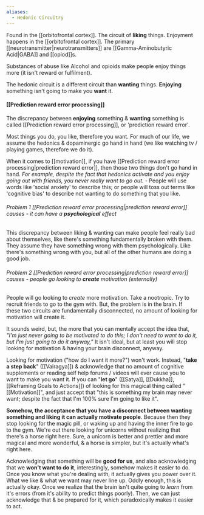```yaml
---
aliases:
  - Hedonic Circuitry
---
```

Found in the [[orbitofrontal cortex]]. The circuit of **liking** things. Enjoyment happens in the [[orbitofrontal cortex]]. The primary [[neurotransmitter|neurotransmitters]] are [[Gamma-Aminobutyric Acid|GABA]] and [[opiod]]s.

Substances of abuse like Alcohol and opioids make people enjoy things more (it isn't reward or fulfilment).

The hedonic circuit is a different circuit than **wanting** things. **Enjoying** something isn't going to make you **want** it.

#### [[Prediction reward error processing]]
The discrepancy between **enjoying** something & **wanting** something is called [[Prediction reward error processing]], or 'prediction reward error'.

Most things you do, you like, therefore you want. For much of our life, we assume the hedonics & dopaminergic go hand in hand (we like watching tv / playing games, therefore we do it).

When it comes to [[motivation]], if you have [[Prediction reward error processing|prediction reward error]], then those two things don't go hand in hand.
	*For example, despite the fact that hedonics activate and you enjoy going out with friends, you never really want to go out.* - People will use words like 'social anxiety' to describe this; or people will toss out terms like 'cognitive bias' to describe not wanting to do something that you like.

###### Problem 1 [[Prediction reward error processing|prediction reward error]] causes - it can have a **psychological** effect
This discrepancy between liking & wanting can make people feel really bad about themselves, like there's something fundamentally broken with them. They assume they have something wrong with them psychologically. Like there's something wrong with you, but all of the other humans are doing a good job.

###### Problem 2 [[Prediction reward error processing|prediction reward error]] causes - people go looking to ***create*** motivation (externally)
People will go looking to *create* more motivation. Take a nootropic. Try to recruit friends to go to the gym with. But, the problem is in the brain. If these two circuits are fundamentally disconnected, no amount of looking for motivation will create it.

It sounds weird, but, the more that you can mentally accept the idea that,
	*"I'm just never going to be motivated to do this; I don't need to want to do it, but I'm just going to do it anyway,"*
It isn't ideal, but at least you will stop looking for motivation & having your brain disconnect, anyway.

Looking for motivation ("how do I want it more?") won't work. Instead, "**take a step back**" ([[Vairagya]]) & acknowledge that no amount of cognitive supplements or reading self help forums / videos will ever cause you to want to make you want it. If you can "**let go**" ([[Satya]], [[Dukkha]], [[Reframing Goals to Actions]]) of looking for this magical thing called "[[Motivation]]", and just accept that "this is something my brain may never want; despite the fact that I'm 100% sure I'm going to like it".

**Somehow, the acceptance that you have a disconnect between wanting something and liking it can actually motivate people**.
	Because then they stop looking for the magic pill, or waking up and having the inner fire to go to the gym. We're out there looking for unicorns without realizing that there's a horse right here. Sure, a unicorn is better and prettier and more magical and more wonderful, & a horse is simpler, but it's actually what's right here.

Acknowledging that something will be **good for us**, and also acknowledging that we **won't want to do it**, interestingly, somehow makes it easier to do. Once you know what you're dealing with, it actually gives you power over it. What we like & what we want may never line up. Oddly enough, this is actually okay. Once we realize that the brain isn't quite going to *learn* from it's errors (from it's ability to predict things poorly). Then, we can just acknowledge that & be prepared for it, which paradoxically makes it easier to act.